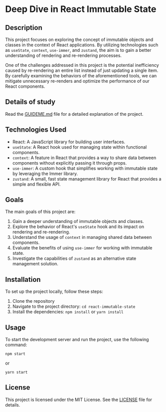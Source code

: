 # Deep Dive in React Immutable State

## Description

This project focuses on exploring the concept of immutable objects and classes in the context of React applications. By utilizing technologies such as `useState`, `context`, `use-immer`, and `zustand`, the aim is to gain a better understanding of rendering and re-rendering processes.

One of the challenges addressed in this project is the potential inefficiency caused by re-rendering an entire list instead of just updating a single item. By carefully examining the behaviors of the aforementioned tools, we can mitigate unnecessary re-renders and optimize the performance of our React components.

## Details of study

Read the [GUIDEME.md](GUIDEME.md) file for a detailed explanation of the project.

## Technologies Used

-   React: A JavaScript library for building user interfaces.
-   `useState`: A React hook used for managing state within functional components.
-   `context`: A feature in React that provides a way to share data between components without explicitly passing it through props.
-   `use-immer`: A custom hook that simplifies working with immutable state by leveraging the Immer library.
-   `zustand`: A small, fast state management library for React that provides a simple and flexible API.

## Goals

The main goals of this project are:

1. Gain a deeper understanding of immutable objects and classes.
2. Explore the behavior of React's `useState` hook and its impact on rendering and re-rendering.
3. Understand the usage of `context` in managing shared data between components.
4. Evaluate the benefits of using `use-immer` for working with immutable state.
5. Investigate the capabilities of `zustand` as an alternative state management solution.

## Installation

To set up the project locally, follow these steps:

1. Clone the repository
2. Navigate to the project directory: `cd react-immutable-state`
3. Install the dependencies: `npm install` or `yarn install`

## Usage

To start the development server and run the project, use the following command:

```shell
npm start
```

or

```shell
yarn start
```

## License

This project is licensed under the MIT License. See the [LICENSE](LICENSE) file for details.

```

```
